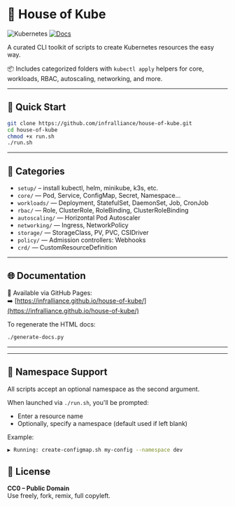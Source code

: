 # 🏯 House of Kube

![Kubernetes](https://img.shields.io/badge/Kubernetes-Scripts-blue)
[![Docs](https://img.shields.io/badge/View-Docs-blue)](https://infralliance.github.io/house-of-kube/)

A curated CLI toolkit of scripts to create Kubernetes resources the easy way.

📦 Includes categorized folders with `kubectl apply` helpers for core, workloads, RBAC, autoscaling, networking, and more.

---

## 🚀 Quick Start

```bash
git clone https://github.com/infralliance/house-of-kube.git
cd house-of-kube
chmod +x run.sh
./run.sh
```

---

## 📁 Categories

- `setup/` – install kubectl, helm, minikube, k3s, etc.
- `core/` — Pod, Service, ConfigMap, Secret, Namespace...
- `workloads/` — Deployment, StatefulSet, DaemonSet, Job, CronJob
- `rbac/` — Role, ClusterRole, RoleBinding, ClusterRoleBinding
- `autoscaling/` — Horizontal Pod Autoscaler
- `networking/` — Ingress, NetworkPolicy
- `storage/` — StorageClass, PV, PVC, CSIDriver
- `policy/` — Admission controllers: Webhooks
- `crd/` — CustomResourceDefinition

---

## 🌐 Documentation

📝 Available via GitHub Pages:  
➡️ [https://infralliance.github.io/house-of-kube/](https://infralliance.github.io/house-of-kube/)

To regenerate the HTML docs:

```bash
./generate-docs.py
```

---
---

## 📛 Namespace Support

All scripts accept an optional namespace as the second argument.

When launched via `./run.sh`, you'll be prompted:

- Enter a resource name
- Optionally, specify a namespace (default used if left blank)

Example:

```bash
▶️ Running: create-configmap.sh my-config --namespace dev
```


## 🧾 License

**CC0 – Public Domain**  
Use freely, fork, remix, full copyleft.
